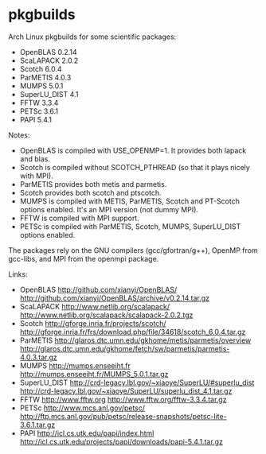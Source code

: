# pkgbuilds
Arch Linux pkgbuilds for some scientific packages:
 - OpenBLAS     0.2.14
 - ScaLAPACK    2.0.2 
 - Scotch       6.0.4
 - ParMETIS     4.0.3
 - MUMPS        5.0.1
 - SuperLU_DIST 4.1
 - FFTW         3.3.4
 - PETSc        3.6.1
 - PAPI         5.4.1

Notes:
 - OpenBLAS is compiled with USE_OPENMP=1. It provides both lapack and blas.
 - Scotch is compiled without SCOTCH_PTHREAD (so that it plays nicely with MPI).
 - ParMETIS provides both metis and parmetis.
 - Scotch provides both scotch and ptscotch.
 - MUMPS is compiled with METIS, ParMETIS, Scotch and PT-Scotch options enabled. It's an MPI version (not dummy MPI).
 - FFTW is compiled with MPI support.
 - PETSc is compiled with ParMETIS, Scotch, MUMPS, SuperLU_DIST options enabled. 

The packages rely on the GNU compilers (gcc/gfortran/g++), OpenMP from gcc-libs, and MPI from the openmpi package.

Links:
 - OpenBLAS      http://github.com/xianyi/OpenBLAS/
                 http://github.com/xianyi/OpenBLAS/archive/v0.2.14.tar.gz
 - ScaLAPACK     http://www.netlib.org/scalapack/
                 http://www.netlib.org/scalapack/scalapack-2.0.2.tgz
 - Scotch        http://gforge.inria.fr/projects/scotch/ 
                 http://gforge.inria.fr/frs/download.php/file/34618/scotch_6.0.4.tar.gz
 - ParMETIS      http://glaros.dtc.umn.edu/gkhome/metis/parmetis/overview
                 http://glaros.dtc.umn.edu/gkhome/fetch/sw/parmetis/parmetis-4.0.3.tar.gz
 - MUMPS         http://mumps.enseeiht.fr
                 http://mumps.enseeiht.fr/MUMPS_5.0.1.tar.gz
 - SuperLU_DIST  http://crd-legacy.lbl.gov/~xiaoye/SuperLU/#superlu_dist
                 http://crd-legacy.lbl.gov/~xiaoye/SuperLU/superlu_dist_4.1.tar.gz
 - FFTW          http://www.fftw.org
                 http://www.fftw.org/fftw-3.3.4.tar.gz
 - PETSc         http://www.mcs.anl.gov/petsc/
                 http://ftp.mcs.anl.gov/pub/petsc/release-snapshots/petsc-lite-3.6.1.tar.gz
 - PAPI          http://icl.cs.utk.edu/papi/index.html
                 http://icl.cs.utk.edu/projects/papi/downloads/papi-5.4.1.tar.gz
